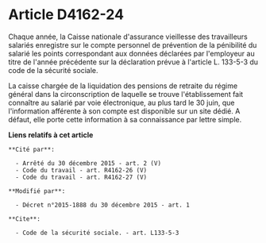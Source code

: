 # Article D4162-24

Chaque année, la Caisse nationale d'assurance vieillesse des travailleurs salariés enregistre sur le compte personnel de
prévention de la pénibilité du salarié les points correspondant aux données déclarées par l'employeur au titre de l'année
précédente sur la déclaration prévue à l'article L. 133-5-3 du code de la sécurité sociale. 

La caisse chargée de la liquidation des pensions de retraite du régime général dans la circonscription de laquelle se trouve
l'établissement fait connaître au salarié par voie électronique, au plus tard le 30 juin, que l'information afférente à son
compte est disponible sur un site dédié. A défaut, elle porte cette information à sa connaissance par lettre simple.

**Liens relatifs à cet article**

	**Cité par**:

	  - Arrêté du 30 décembre 2015 - art. 2 (V)
	  - Code du travail - art. R4162-26 (V)
	  - Code du travail - art. R4162-27 (V)

	**Modifié par**:

	  - Décret n°2015-1888 du 30 décembre 2015 - art. 1

	**Cite**:

	  - Code de la sécurité sociale. - art. L133-5-3

